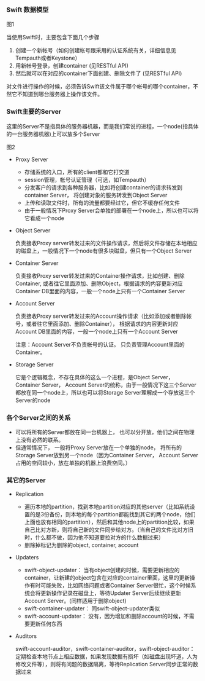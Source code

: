### Swift 数据模型

图1

当使用Swift时，主要包含下面几个步骤

  1. 创建一个新帐号（如何创建帐号跟采用的认证系统有关，详细信息见Tempauth或者Keystone）
  2. 用新帐号登录，创建container (见RESTful API)
  3. 然后就可以在对应的container下面创建、删除文件了 (见RESTful API)
    
对文件进行操作的时候，必须告诉Swift该文件属于哪个帐号的哪个container，不然它不知道到哪台服务器上操作该文件。

### Swift主要的Server

这里的Server不是指具体的服务器机器，而是我们常说的进程，一个node(指具体的一台服务器机器)上可以放多个Server

图2
* Proxy Server
    * 存储系统的入口，所有的client都和它打交道
    * session管理，帐号认证管理（可选，如Tempauth）
    * 分发客户的请求到各种服务器，比如将创建container的请求转发到container Server， 将创建对象的服务转发到Object Server
    * 上传和读取文件时，所有的流量都要经过它，但它不缓存任何文件
    * 由于一般情况下Proxy Server会单独的部署在一个node上，所以也可以将它看成一个node

* Object Server
 
   负责接收Proxy server转发过来的文件操作请求，然后将文件存储在本地相应的磁盘上，一般情况下一个node有很多块磁盘，但只有一个Object Server

* Container Server

   负责接收Proxy server转发过来的Container操作请求，比如创建、删除Container, 或者往它里面添加、删除Object，根据请求的内容更新对应Container DB里面的内容，一般一个node上只有一个Container Server

* Account Server

   负责接收Proxy server转发过来的Account操作请求（比如添加或者删除帐号，或者往它里面添加、删除Container）， 根据请求的内容更新对应Account DB里面的内容，一般一个node上只有一个Account Server

    注意：Account Server不负责帐号的认证。 只负责管理Account里面的Container。

* Storage Server

   它是个逻辑概念，不存在具体的这么一个进程，是Object Server， Container Server， Account Server的统称，由于一般情况下这三个Server都放在同一个node上，所以也可以将Storage Server理解成一个存放这三个Server的node

### 各个Server之间的关系

* 可以将所有的Server都放在同一台机器上， 也可以分开放，他们之间在物理上没有必然的联系。
* 但通常情况下， 一般将Proxy Server放在一个单独的node， 将所有的Storage Server放到另一个node（因为Container Server， Account Server占用的空间较小，放在单独的机器上浪费空间。）

### 其它的Server

* Replication

    * 遍历本地的partition，找到本地partition对应的其他server（比如系统设置的是3份备份，则本地的每个partition都能找到其它的两个node，他们上面也放有相同的partition），然后和其他node上的partition比较，如果自己比对方新，则将自己新的文件同步给对方。（当自己的文件比对方旧时，什么都不做，因为他不知道要拉对方的什么数据过来）
    * 删除掉标记为删除的object, container, account

* Updaters

    * swift-object-updater： 当有object创建的时候，需要更新相应的container，让新建的object包含在对应的container里面，这里的更新操作有时可能失败，比如网络问题或者Container Server很忙，这个时候系统会将更新操作记录在磁盘上，等待Updater Server后续继续更新Account Server。(同样适用于删除object)
    * swift-container-updater： 同swift-object-updater类似
    * swift-account-updater： 没有，因为增加和删除account的时候，不需要更新任何东西


* Auditors

  swift-account-auditor，swift-container-auditor，swift-object-auditor： 定期检查本地节点上相应数据，如果发现数据有损坏（如磁盘出现坏道，人为修改文件等），则将有问题的数据隔离，等待Replication Server同步正常的数据过来
